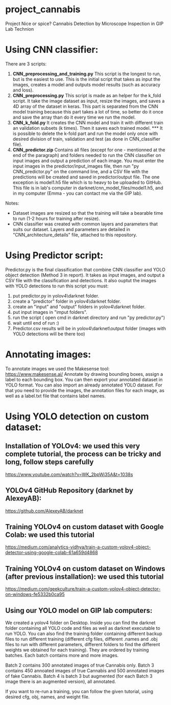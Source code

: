 # project_cannabis
Project Nice or spice? Cannabis Detection by Microscope Inspection in GIP Lab Technion

# Using CNN classifier:
There are 3 scripts:
1. **CNN_preprocessing_and_training.py**
   This script is the longest to run, but is the easiest to use.
   This is the initial script that takes as input the images, creates a model and outputs model results (such as accuracy and loss).
3. **CNN_preprocessing.py**
   This script is made as an helper for the k_fold script.
   It take the image dataset as input, resize the images, and saves a 4D array of the dataset in keras.
   This part is separated from the CNN model training because this part takes a lot of time, so better do it once and save the array than do it every time we run the model.
4. **CNN_k_fold.py**
   It creates the CNN model and train it with different train an validation subsets (k times).
   Then it saves each trained model.
   *** It is possible to delete the k-fold part and run the model only once with desired division of train, validation and test (as done in CNN_classifier file).
5. **CNN_predictor.zip**
   Contains all files (except for one - mentionned at the end of the paragraph) and folders needed to run the CNN classifier on input images and output a prediction of each image.
   You must enter the input images in the predictor/input_images file, then run "py CNN_predictor.py" on the command line, and a CSV file with the predictions will be created and saved in predictor/output file. The one exception is model1.h5 file which is to heavy to be uploaded to GitHub. This file is in lab's computer in darknet/cnn_model_files/model1.h5, and in my computer (Emma - you can contact me via the GIP lab).
 
Notes:
* Dataset images are resized so that the training will take a bearable time to run (1-2 hours for training after resize).
* CNN classifier was created with common layers and parameters that suits our dataset. Layers and parameters are detailed in "CNN_architecture_details" file, attached to this repository.

# Using Predictor script:
Predictor.py is the final classification that combine CNN classifier and YOLO object detection (Method 3 in report).
It takes as input images, and output a CSV file with the classification and detections. It also ouptut the images with YOLO detections
to run this script you must:
1. put predictor.py in yolov4\darknet folder.
2. create a "predictor" folder in yolov4\darknet folder.
3. create an "input" and "output" folders in yolov4\darknet folder.
4. put input images in "imput folders".
5. run the script ( open cmd in darknet directory and run "py predictor.py")
6. wait until end of run :)
7. Predictor.csv results will be in yolov4\darknet\output folder (images with YOLO detections will be there too)

# Annotating images:

To annotate images we used the Makesense tool: https://www.makesense.ai/
Annotate by drawing bounding boxes, assign a label to each bounding box. You can then export your annotated dataset in YOLO format.
You can also import an already annotated YOLO dataset. For that you need to provide the images, the annotation files for each image, as well as a label.txt file that contains label names.

# Using YOLO detection on custom dataset:
## Installation of YOLOv4: we used this very complete tutorial, the process can be tricky and long, follow steps carefully
https://www.youtube.com/watch?v=WK_2bpWj35A&t=1038s

## YOLOv4 GitHub Repository (darknet by AlexeyAB):
https://github.com/AlexeyAB/darknet

## Training YOLOv4 on custom dataset with Google Colab: we used this tutorial
https://medium.com/analytics-vidhya/train-a-custom-yolov4-object-detector-using-google-colab-61a659d4868

## Training YOLOv4 on custom dataset on Windows (after previous installation): we used this tutorial
https://medium.com/geekculture/train-a-custom-yolov4-object-detector-on-windows-fe5332b0ca95

## Using our YOLO model on GIP lab computers:

We created a yolov4 folder on Desktop. Inside you can find the darknet folder containing all YOLO code and files as well as darknet executable to run YOLO. You can also find the training folder containing different backup files to run different training (different cfg files, different .names and .obj files to run with different parameters, different folders to find the different weights we obtained for each training). They are ordered by training batches. Each batch contains more and more images.

Batch 2 contains 300 annotated images of true Cannabis only.
Batch 3 contains 450 annoated images of true Cannabis and 500 annotated images of fake Cannabis.
Batch 4 is batch 3 but augmented (for each Batch 3 image there is an augmented version), all annotated.

If you want to re-run a training, you can follow the given tutorial, using desired cfg, obj, names, and weight file.
